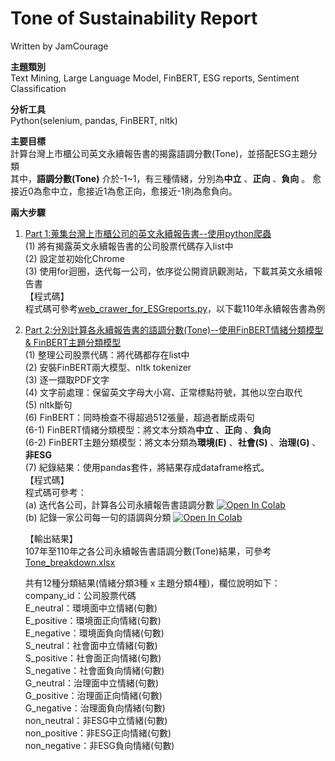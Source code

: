 # Tone of Sustainability Report
Written by JamCourage                    

**主題類別**            
Text Mining, Large Language Model, FinBERT, ESG reports, Sentiment Classification         

**分析工具**      
Python(selenium, pandas, FinBERT, nltk)

**主要目標**      
計算台灣上市櫃公司英文永續報告書的揭露語調分數(Tone)，並搭配ESG主題分類           
其中，**語調分數(Tone)** 介於-1~1，有三種情緒，分別為**中立** 、**正向** 、**負向** 。
愈接近0為愈中立，愈接近1為愈正向，愈接近-1則為愈負向。     

**兩大步驟**            
1. [Part 1:蒐集台灣上市櫃公司的英文永續報告書--使用python爬蟲](1.%20Web%20Crawler)      
   (1) 將有揭露英文永續報告書的公司股票代碼存入list中      
   (2) 設定並初始化Chrome     
   (3) 使用for迴圈，迭代每一公司，依序從公開資訊觀測站，下載其英文永續報告書      
   【程式碼】            
   程式碼可參考[web_crawer_for_ESGreports.py](1.%20Web%20Crawler/web_crawer_for_ESGreports.py)，以下載110年永續報告書為例       
   
2. [Part 2:分別計算各永續報告書的語調分數(Tone)--使用FinBERT情緒分類模型 & FinBERT主題分類模型](2.%20FinBERT_calculate%20tone)        
   (1) 整理公司股票代碼：將代碼都存在list中      
   (2) 安裝FinBERT兩大模型、nltk tokenizer      
   (3) 逐一擷取PDF文字       
   (4) 文字前處理：保留英文字母大小寫、正常標點符號，其他以空白取代           
   (5) nltk斷句        
   (6) FinBERT：同時檢查不得超過512張量，超過者斷成兩句   
       (6-1) FinBERT情緒分類模型：將文本分類為**中立** 、**正向** 、**負向**           
       (6-2) FinBERT主題分類模型：將文本分類為**環境(E)** 、**社會(S)** 、**治理(G)** 、 **非ESG**     	   
   (7) 紀錄結果：使用pandas套件，將結果存成dataframe格式。                
   【程式碼】            
   程式碼可參考：           
   (a) 迭代各公司，計算各公司永續報告書語調分數 [![Open In Colab](https://colab.research.google.com/assets/colab-badge.svg)](https://colab.research.google.com/github/JamCourage/Tone-of-Sustainability-Report/blob/main/2.%20FinBERT_calculate%20tone/crawler_finbert.ipynb)                             
   (b) 記錄一家公司每一句的語調與分類  [![Open In Colab](https://colab.research.google.com/assets/colab-badge.svg)](https://colab.research.google.com/github/JamCourage/Tone-of-Sustainability-Report/blob/main/2.%20FinBERT_calculate%20tone/crawler_finbert_for_one.ipynb)     
                       
   【輸出結果】              
   107年至110年之各公司永續報告書語調分數(Tone)結果，可參考[Tone_breakdown.xlsx](2.%20FinBERT_calculate%20tone/Tone_breakdown.xlsx)                       
   
   共有12種分類結果(情緒分類3種 x 主題分類4種)，欄位說明如下：             
   company_id：公司股票代碼       
   E_neutral：環境面中立情緒(句數)         
   E_positive：環境面正向情緒(句數)              
   E_negative：環境面負向情緒(句數)              
   S_neutral：社會面中立情緒(句數)               
   S_positive：社會面正向情緒(句數)                
   S_negative：社會面負向情緒(句數)                
   G_neutral：治理面中立情緒(句數)                
   G_positive：治理面正向情緒(句數)                 
   G_negative：治理面負向情緒(句數)                 
   non_neutral：非ESG中立情緒(句數)                 
   non_positive：非ESG正向情緒(句數)                  
   non_negative：非ESG負向情緒(句數)                 

